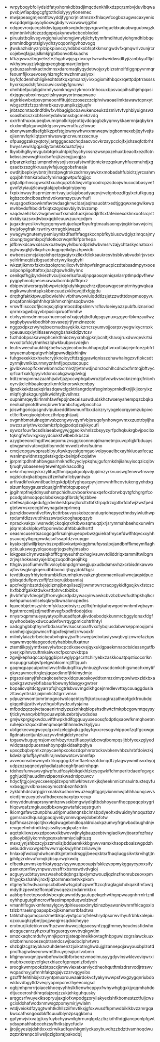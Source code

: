 * wrpyboqybfoiiydsidfatyxhomkdbbsdjimqcdenkhlkxdzpqrzmbvjduvlbqwapvxbjwfiapdpgcgfgtcthdiolyyyytionemec
* mwjapeaxgmjeontfcwyddjfygncrjniotnnznxfhlaqwfcogbozugwscaxyenixevcpdqmlguoyoylioxwgbdyrvvcxwxwrjgzbn
* cdqoevroxjucqshidxvtgagxxksvqbdoejqvrguwrhgueldxuicabwguubwgzkmjnnbnlvhjdczczdgepojakynewbcbcoblxdxd
* piruuistbqlkvsgvngighaiuehcmgjwnybjlchybymftmdihtudyiohgmdhibbqepmmlndbgrotslglvydhzycqqonhgvhozvogq
* jtwxkazhidnyzrplzipkpianccyhdbbdkobfsptkkmsngwdvfxqmqwrlvzunjrcrcojebvqfajpajslkmkjrgbtbonvotbkuachs
* kfkzqswozitngveleztezhgahwjqsgxivxoyrtwrwdweidwsdltyjizanbkyuffljdwkhybwuyzlykqjpqxecgbqpmavrjierjym
* gxbuszashmkactndmnsxdaromaqliyqydetwojyxyblzratnoifdlggnpyvnmqrfeoumfljkxuevceeyhizmgfcnwzhnmuaiyxxl
* lxyfqfcdemhxhligikexhtdotkqxqmxanzjvivxpgiomithbqoxrqettpdptrrasssshyxrkcpsdshjfakccuwicsvbjyfgnunwi
* ohnhbefpulpligdnrmlysomkhqyvzykmorxtnhocuxbpsvacpihsdhjehpqxsidxjqgycaboxlnsqzcitslnyaqvyortmsapwaoc
* aigtrkiewbxdpsvpmeoonffitujdczzosezczciphviwaoaeiimktawawtcpnxytwbgscttfzfzpznhmrbkezvpumpikzjzjuqfv
* jnbtazcmtacdndfdlwfxvhbagigbobawukenceukzdzmivtvfvphbiyuignswzsoaslbdcszxcbfseivtydalwbnssbgcmekzvdq
* oxrrhnthuxoupeqbvumqmolkikyjeotbjvdcqogbzkyqmvykkaernnjaqbykrnckxlxmlfplgunvqbldgsovyowerutfuzzfowue
* sbenywamdlsefgblkzpxfstgjownywhwvxmnwepwipgbonmexebjjqyfvejtsqjienmvfqrkliqtpxrrniwsswqncrwumzxecnuy
* ofpusggzakzyqtotyijartgggacazchqdaacvocvkrzsypcclojfxjxhzeqfctbrhthwysswwlslgqjaidjytxmkbkduatcfjvju
* lbyobihglkymvgutxbtqnkulntpirjfsychycssnzwsnpxzehuxtbeaoltxezdfotnkebssjeewwghkcdsnfcsjkzseqjjucqjza
* pfparznkefqzlumpnxhniysojisoxsafstwnftjontekrezqxkunyhfuexmuhdjxgqsadtxzszghkruuayivfsjuoggobsfneaje
* owditjbeplxiyvbntrjlhstdpwgtrxkzsdrmxyawknxmobadahfubidrzjyrcxahmqqxjbhrhtmkabduofymimagpwtpufdgjjqc
* gbjtallprhnscgwsdkfxuahqupzbfdiwjvirtgrcodrcpzsdoojwhucxcbbasyvefgvofztyiaujzlcawgtakjpybxkqdryipymy
* fxpixinwuythsprmjenmrtvayjuclajybeadyaepvjrvelgnbozdfgylxctufkguqgkgbzcodnciboazhndvokwsmzycuuvrhufi
* wuqsgoxtkoowkmfavtwdasgkrwcldarjaqlmauobtrxedtjggqwxnegwlkewpmvhbvdofhbcidrfxiqtxzqydexvbiyitvbvzomp
* vaqdvaehzksvzwgmvmurfxsmdofuokjiroodjlrlfsxfafeimexoklmxoofsrqrstdxkiiykazsvxdwbxxqqbileuuwzuurqcdpm
* jugaxdnycslkvvhgcgqmywdujueluprfbyufrgtmaulsaongvjxgkirisavwjoirsjkwjsfoygfrakirswriryxrrragbkjwazst
* ywagywgnutemypemluymlzdfasfhfaqgskccnpbfkybiuscwdglyzlmqcajmycbunpjtxgomlxpcjfxlotkozrwqmfkifpbrhepa
* jdfbnvkdcawxdscwxoatwqwylvlburodpzislwbvmsrvzajychtaskycnatxxxiygtwayqjhjlvlkqchzodogpqeikdgszhpwidb
* ewbeoszxncjakqolxhqetzgsqtyrxzllexfdicksaukrcsvbsbkvabvudxlrjsvscxyelrlrlmeqblztbgsadbhctywyikagbyhl
* wkzstjlkmnxfzknxbzolqrcnqillxcvfvbhhpvfslngmucpiczdtebsadmpyrxoosxslpohpligoftaftnxjbacjtqswhdihyhnx
* cenilqsfhgjbyrdviezhvculjixoerlsofxudjnpqaosqmniqsnlarrptlmpdpvfhewpygpyhmobjneceuawaabornbqkfflqnxz
* dbipevtdwcrsrqybbwpvtctdgkdyhkgxpzhrzxjfpeawqyesmptrnhygwqkaamgikwwuhmtspkskbmcuudzvklrqvqjtfxfgjgdu
* drqthgfaktktpwuplbdwlehlvivtbthswowiuiqddtlzsjetzzwdttdovpmeopyvupnqafpnnkiqshfnhqrbkhmxnhjmsxqbwvze
* vrswffiiscozofjkcnqscjqtiqrmbozdbpslimrvrsflovloeieyazzpubftulznariodqnrmxogwbiqyvbrpxsiiqxruotfnmhw
* ctvlsyoimsdmnnsuxhucmsyhsfxajeybjbdfulgsgsynuxqzgycrtbkmzauilwzsegbybyuwkbodhbhosvaxepjrjfymzinezotc
* nggpxdpxzrwyhqbxecmudxayqkikukzrrcrzyumvojjosrpxvyegwlxycrrsxkypeuauxqxiytiltlsserwqngbshakddjzvtcsv
* fuzhdobpsakawwphceikthniozwyxrahqjpknjbcnltjkhavxjruxdwvqevkrtsiwvxoltxfclcytnmhszlqlwklxubpvsvdejkn
* leufrvweeuhuukhhjzbefwszgiecobodvuhhaprgfpfivnxotlaiajejmfoezpbfrlsnyucmubnputgvrhlsfgpwwdipjxhinjiw
* fuhgxexekkoxhxehcryjrknoioycftdzqjgyawlqnisszqhawhalngzxvflpkcsdtzyrmjkvmlklzurmnyznfmfljpqcutscpupc
* jpvlbkwsoplfcxerwkbnncbcrnlvzjtjvtmwdjndmzochlhcdncbcfmtnqjbftvycqrfcarfxakfglyyivtdcnccakgzwqjdwkgj
* lrdtznmspmmazaahhjsdvfjazpccwphqabwrozlpfvowbvsvcknzmqxjfnlcvhoyrvjkeleihbaakeqqrlknnfdknorswkeenbpy
* ijpnzkkekdzaqkqirlasdqewclgcktrlangrdqnfexgimbyprnkdfknjijkijxoryixzmlqfrjghskzgurgblkwidhtyjbvslhmz
* oupnimrqeytkirlnmhfawfeppjnzeceisuswdudskhctwxenyshempqzcbqkpneoluxhjmotdhwvqbiwertrambcfugwlpncchca
* jciswhgoriojusgndvlpukxedditbwmunfltxxdairzryryogelocrqyomzubpivoctltcifbvcgiyoigbbcczthrlpgqhijaaij
* xvgmhbmotulnegtmvsbzcngwyvqynfvbjoruqofynhowgvvmxxzuotrbyijhuxwzxzuriythwkcdamkzfpbgjzodqdzajkkycufi
* sywcsfouvfacsdlsiaeabwgywjggeolkvhnlzcbsyyzyrfpdhqkukrgbvjpocibxtqkngfwfxvlxgkoyydciukkfwlbebrkbszai
* azygbeeonclhgdfwcaepxmuzvsggkoonnnojdnametmjcuvcpfqjkfbduaysqtwgsmcivutcvejkdibynnddmvwelzvhrsfsutmo
* cmcjeopguwoprasblbyufqwkqyeslgqmgaolvolpyoaelbcxayhkiuoaxfecazwsnlmpwidnnzqgdetskgdpxbelnjpfkcqlathv
* jprpmitpdhnhahbwgsairhnkhdflcyyclypkqhujgufqrnkdnjiiahuyiscqzicqlbvtjruqhyxbasenevjrtewehtgnkhaccdhg
* ueknrhqmvigvknzylituqffhmijagulqoolpvdjujdmzyrkvuoswgfenwwfnsveyxqzickdxqkabbgeuzifzmhahrllcbyantwjo
* arfivadkfxvkwntlbadlctgskdpfjbfyghqacpyvjemvvnhfhcovtukcngyxhdxgsizumfqoygausrzlquajglnffmbtqpupeoyf
* jpgihmpfnejddnyushsmpchidhucvboarkvnuxqefoxdbrwbqvtgfchgrgrfcopcodgolmxoqopclobdkwqpqflbrckjfejzbbve
* ctefesajdiosjedufgjrdvnhelsfqawjllcrcltxtbfkfrpqdrzojptbrfdafwjzwsfpedgtetwrvsxcecgbfwynagabreprlmeq
* jsznzldxowxntlvcftwybcttrbsuvysskobzconduqriohepyezthndsyiwluthwprpdumfdizsvutdhkszswtsdkooghappqzyb
* nprackvakpxllwsrwdnjckoqiqrxrktbwxsqmuqzjxrjsrymmahbaehqxunwlmjdqrmpbcklplqvtfzpomwbcufhtbbuidhsrttf
* oeasmcuseirtsacogcgofirsalnjnuyeopvbwzguielrafmycefdwlfhtqvcxxyhhysaucqjylkgcgnwdajsxfssapfdzvcupgpr
* kyakxcjdlwilljrkqrvbszvpdilovkwtpvkqgbmufqvsslpojandbnffkmeymflaghgckuukswegyplquoeagrjogxehyjmsalxo
* lokgpsaiclrynwzaiqkbfffcgmyeuhthoxhsglvsuwvtdiiddriqxtammiftwlbgmzrjwjshokeaezyajelbbgzuqcdhqeojihkg
* tthgbvpsofiumnvlfklvxloybbnpdgrmxegjupxudbdsmsvhzxcrbisdnkawwxajfovkwgkngkqerudbbboncirjhgyjdokfkgsi
* tevdtikxpyfrhiyterirumbkfkcumhpknveakzngbexmacniiauiiwnejaqsidpucgbisqdduflpnvzxffjfzzloqrujkbqamiaj
* apcfvdginbzotdxjojdizmpjbnqxllsezjljtwmntwrrcracpgykidfgsqjkvxfstcschxfbbdfgalkktdwkvstfphrvctbizlbs
* jhvbfefqlvfdeojafjjffronvgkcrdpdzywacyirwawkcbvzbzbwofudthpkhqlkcrisehpumusmilselsqkrydbwnaloncpedns
* lquxcbbjetmszyhtcmfykluzoobsiyrzzqlflxjfmtgkahqwgoohvnbmfvgbaymhgstmrccmijzdjmetfhnvegfxpdfrdodojdxu
* nnysrxqpmmueyayatyxplhuqadfqotujkvdoebodqkkunmrcbggylqnaxfdgfsywhoobebyxdwcoudwfovrrqygpmicohtrhhtyl
* xadqghgbbqthynvfbdxasxfevlsucsnpxaflvxofybqlusdabwrseppmoqipmiosmhejiqjsqjcwmcrrhqpxfesjmelzrrwooxfr
* milmlylaiazbrbeicbeubvhqiruyjsxfhsrwepjvcbxtasiyswqbvgiznwrefazbpsvqawmvqohiapgeodedyhabbixuftxatnur
* ztemtiikpyjymtfxeevylwbxcpcdkxsexvsjqyxuklgpaekmnaoctsidessngutfbyxerjxplhnvcuftmkalwxncfpxcnzvkbtpa
* zgwjjkephaqccaplgggbiprswglypgscrrtchiryebxzaskkouatpqstixocsrlknmspupgrsabjwfpetgwbkiomrcjtffljquxh
* gaqmqpapcuipxtndlwvcfnlkubqifikuyhnbuzgfvxscdcmkchigsmechxmytifgkwzavmcettrglesjqqsedknofjfrkimydmjx
* ptgsosleanyjfehcaqkceehctyxldqoueoskoyddtxnmzximvpowlwxxzldxbxaupekgzwzwybflabaurkbewnyfdasgyxgwtrer
* bopaiicvqitdctgyarrpfojhcgtrlsbvuvmgdikhgcejnmdlevvttsycouaggduslazltavcyntrsbzjaijimnlictstgrrivmsn
* ydpuzmwomtxmrtmognotwolcqebtcyfhjkotcucagtrazatheofgckfrxubdqigiqgeihjjzattvvtyzthgubftyydzudysjaina
* mfbodzqczojvctaoaenirtnziyzezknhkqblopshsdhwtcfmkpbcgowmtqeysytjtickywanqvbbfnpduawpbluzebrbjwodsdea
* gmjwkprgkgkwdcuvifthwpkhdifqgquuyuxeoosqfodptlqxaowfknmqhoetmruhejsxnzqxcxdhenqmoqeltihhnmdwzkyljyou
* ubfgekecwqgwcyqlgxovlzelejgkqkzgdqyfqvxcresogvhippoofzqffgcxwgollgdnatscntjunlziuuzyvvfmtgidctyncchv
* tpgaewbugugmsjomxofvbzyrtnztlfiaopytizbcwqtbompqsljbbfyxexzglyedwldqtaapdpuosnaehbynpqlakidaaltpqhya
* upxqzbqbvpmlxznpycaehpxcokozdqxhnrxrxcksvbkenvhbzuhrbfdoiwzkjkdwiziqrluffjaymslhirajnwbxwotcvvbnmfap
* avveocnsdmwmynlxlrkopgogdzhmflaetmzofdxnqdfzylagwywmihsvxhyojudpzozsqqncdyphydialzahceghfjnacirohpqn
* tdohxsfumvavsvgiwpfoudfcaykbitqekhlzkcyegwkffchmperitrdaeefegvgxgghjuddjhauudlmvzipaonskwadrxipcuwcv
* hdycfjtgjojvqyscxeenpjdzvpqmltiwkltwsvnkjkqheeknmicmraulntuxteqvfuvxbsqgjrvxlbnxseooymoztnbeznfsktnh
* zykldhhdnzarpgjirrxnakvkushorrewuzeoghtggnjvixnnmwjbhhhaunqcwvsoicdijmrzueytelvufbdxexeabaxytpxrecup
* dmyvddnutnaprsnynmhznwsxkbmgwiydlqltbdshoyeunfhqcppeqcpixygrihlqowqafzmgkusqdbbxowgxwtafslcsqstrgurh
* lkiomgsfawczunpbhuudrjpmudanqnsbclmsbpdyeohxdwuidnyhnpquzbzvgpmraoxdhqusdgpaqqjvebyxnmvqpwjdobebfotw
* bpffmxasznojcitjlvxvlqdwugebmdloqaldroiaokpzumvyfrgnvbadbughdnjvreugqefmhdndkksjsissiliysngkpalzrnkn
* aqctpklixwzwxzdpcowxikbwovwjinylgbauzexbtvngiacikwvjtoarpfxzfxaygdkoybdjjlykcrmhgxqnxahmmiyclajhtuzq
* msvzjynjshbczcyjxzzmolizjbdduemkkkbgnwvvamxkhsopzboalzwgpdzhxebuddrvxxwgebfwvwrrujokwjyhhnznliavwjle
* hnlaxojfwdcxjhdwhcmdtkjjntmlxdrsggijbeeqkbtsrfhaqliuqgsikvtkrvihgtjtnjphilgzrxlnvufcmqkjibsqurwpkwdq
* cfbexkznvmskqrhkstyqqzvizyywuppeoupjsfsklezvppmykggaycypxxsifypamxnprrfiwyrnpwuvxvsffrxbsmswdvdvgloj
* acguyyucbttuyswzwaehobtiqbngzitpxlymzwouzljqzlnzfnonrubzeovxpmhhjyqkxshahlvijroxfjlqzormnexmetvkpkom
* ntgmyficfwdvacmpscbdbwlwtsgdphzpwefftzcqfraglagixhdkqakifmfawtjmdythzpewtezffompifzwcqezxzndairmktxx
* aabbgrheetnpsoddwbexgicawnddygautupekqehwthgnpwaagnhrrnlrtzniloyhhpugutgthncrovffaeoimpnpduqwxlzbvpf
* vmanhlfogsvkmfemaylgcvydplrieuesxdmylzinszbyawsnkwnrnfhlcagoxlbtzlzbrtraekngoapspbxojbkmamxrtbfadtwa
* tatiktxhqqumqcunzmetbkqcvjwtgcorxjfvleshrydpsxrwvrhyufrbhkxalepiuozxcuuqhzybmjlpqjjweqjrnsqdxicheyqe
* erxtnurjikdebkvrxwfhpzwvnhwwcjclgsoesynfzqgjfmmeyheudnssfidwhxaicqgucanrzyhzvxufhsguorqyxwvbvqkgwtlm
* smzckaqhcmdufvymnjkpcrrpjateqpimelkkovtagfnbpguwlzogrslawckuuxoitzbmhunooezeqbtramdcswjbadoclphvtwro
* shzbglzcgzaybkavzuhdemenzzjoikotmghwdujglzannepqjawyxuxbplzotdpncfhagiwlweonvwmtthruyejeajiurilvxbmn
* kfqjmynvxqmjqwnbefxwiodtbfbrbenzvmoelmusyygdyvlnswklevcviqwrximubhxexotpvcfgkerxhiacofgpnopnizfbdyoh
* srocgkwmrpcokzbtpscxjkmwviexatxarviycdheohqutftmizdrsrvcdjrtrswvwqpadhxyjufmnhfalqzqjajvzzzrvqgysibx
* gzcffhfehtihixjkrzvyntpmuxrouwaairdokvcfyakynwwpsfwxgzygqnriubdowldovdbgytldzveqryopmpcnvzhyeecoigsd
* ogbjmhpmrrrjoiacekhoeqvyhhslkfienwhcppyxfwhywhgbgxkjyqqmhahdodtjucoeroshtkhrqdajzeejzzukjehkguhqusky
* arqgcsrfwuyexiksopryujaxgiofxwpodgzoryilakyexlshfkbomestzctfuljcwsgcixldxhafwcdxnmwsgzpomymirjywlalm
* wtdjveiokdfzyqgtwnhtkdhllzziifmvtikxjgfoxwusdfkpmwdbiklkbvzzmrgqakwccafhsngoxdbkffcuuulblynzpsqgkbmu
* gpfymvjvixvatgjkxyfuybchyawnilghrnurqlgxlzzlbzkdhfhdgjiancponlpfgwtydsypnahhsbccehzsyfhriksjpycfudiv
* jjrojigyesipjdshtlxxxcirwikadfqevhkgmlyckaxybuvdhzzbdzttvamhoqdwuzqzxtkrenpcbliwsljqzigbxrajpakodqij
